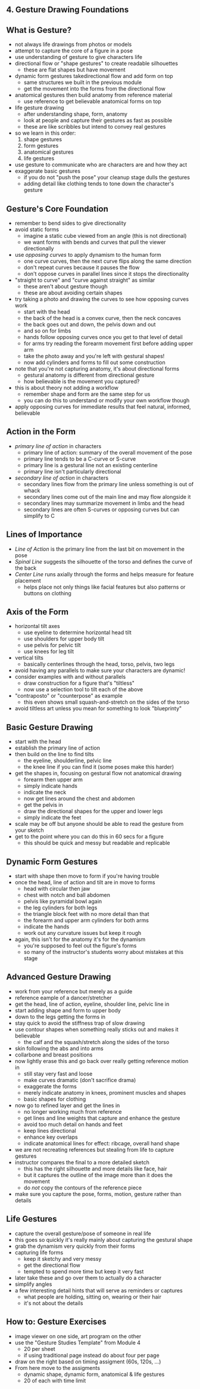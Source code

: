 ## 4. Gesture Drawing Foundations

## What is Gesture?
- not always life drawings from photos or models
- attempt to capture the core of a figure in a pose
- use understanding of gesture to give characters life
- directional flow or "shape gestures" to create readable silhouettes
  - these are flat shapes but have movement
- dynamic form gestures takedirectional flow and add form on top
  - same structures we built in the previous module
  - get the movement into the forms from the directional flow
- anatomical gestures then build anatomy from reference material
  - use reference to get believable anatomical forms on top
- life gesture drawing
  - after understanding shape, form, anatomy
  - look at people and capture their gestures as fast as possible
  - these are like scribbles but intend to convey real gestures
- so we learn in this order:
  1. shape gestures
  2. form gestures
  3. anatomical gestures
  4. life gestures
- use gesture to communicate who are characters are and how they act
- exaggerate basic gestures
  - if you do not "push the pose" your cleanup stage dulls the gestures
  - adding detail like clothing tends to tone down the character's gesture

## Gesture's Core Foundation
- remember to bend sides to give directionality
- avoid static forms
  - imagine a static cube viewed from an angle (this is not directional)
  - we want forms with bends and curves that pull the viewer directionally
- use _opposing curves_ to apply dynamism to the human form
  - one curve curves, then the next curve flips along the same direction
  - don't repeat curves because it pauses the flow
  - don't oppose curves in parallel lines since it stops the directionality
- "straight to curve" and "curve against straight" as similar
  - these aren't about gesture though
  - these are about avoiding certain shapes
- try taking a photo and drawing the curves to see how opposing curves work
  - start with the head
  - the back of the head is a convex curve, then the neck concaves
  - the back goes out and down, the pelvis down and out
  - and so on for limbs
  - hands follow opposing curves once you get to that level of detail
  - for arms try reading the forearm movement first before adding upper arm
  - take the photo away and you're left with gestural shapes!
  - now add cylinders and forms to fill out some construction
- note that you're not capturing anatomy, it's about directional forms
  - gestural anatomy is different from directional gesture
  - how believable is the movement you captured?
- this is about theory not adding a workflow
  - remember shape and form are the same step for us
  - you can do this to understand or modify your own workflow though
- apply opposing curves for immediate results that feel natural, informed, believable

## Action in the Form
- _primary line of action_ in characters
  - primary line of action: summary of the overall movement of the pose
  - primary line tends to be a C-curve or S-curve
  - primary line is a gestural line not an existing centerline
  - primary line isn't particularly directional
- _secondary line of action_ in characters
  - secondary lines flow from the primary line unless something is out of whack
  - secondary lines come out of the main line and may flow alongside it
  - secondary lines may summarize movement in limbs and the head
  - secondary lines are often S-curves or opposing curves but can simplify to C

## Lines of Importance
- _Line of Action_ is the primary line from the last bit on movement in the pose
- _Spinal Line_ suggests the silhouette of the torso and defines the curve of the back
- _Center Line_ runs axially through the forms and helps measure for feature placement
  - helps place not only things like facial features but also patterns or buttons on clothing

## Axis of the Form
- horizontal tilt axes
  - use eyeline to determine horizontal head tilt
  - use shoulders for upper body tilt
  - use pelvis for pelvic tilt
  - use knees for leg tilt
- vertical tilts
  - basically centerlines through the head, torso, pelvis, two legs
- avoid having any parallels to make sure your characters are dynamic!
- consider examples with and without parallels
  - draw construction for a figure that's "tiltless"
  - now use a selection tool to tilt each of the above
- "contraposto" or "counterpose" as example
  - this even shows small squash-and-stretch on the sides of the torso
- avoid tiltless art unless you mean for something to look "blueprinty"

## Basic Gesture Drawing
- start with the head
- establish the primary line of action
- then build on the line to find tilts
  - the eyeline, shoulderline, pelvic line
  - the knee line if you can find it (some poses make this harder)
- get the shapes in, focusing on gestural flow not anatomical drawing
  - forearm then upper arm
  - simply indicate hands
  - indicate the neck
  - now get lines around the chest and abdomen
  - get the pelvis in
  - draw the directional shapes for the upper and lower legs
  - simply indicate the feet
- scale may be off but anyone should be able to read the gesture from your sketch
- get to the point where you can do this in 60 secs for a figure
  - this should be quick and messy but readable and replicable

## Dynamic Form Gestures
- start with shape then move to form if you're having trouble
- once the head, line of action and tilt are in move to forms
  - head with circular then jaw
  - chest with notch and ball abdomen
  - pelvis like pyramidal bowl again
  - the leg cylinders for both legs
  - the triangle block feet with no more detail than that
  - the forearm and upper arm cylinders for both arms
  - indicate the hands
  - work out any curvature issues but keep it rough
- again, this isn't for the anatomy it's for the dynamism
  - you're supposed to feel out the figure's forms
  - so many of the instructor's students worry about mistakes at this stage

## Advanced Gesture Drawing
- work from your reference but merely as a guide
- reference eample of a dancer/stretcher
- get the head, line of action, eyeline, shoulder line, pelvic line in
- start adding shape and form to upper body
- down to the legs getting the forms in
- stay quick to avoid the stiffness trap of slow drawing
- use contour shapes when something really sticks out and makes it believable
  - the calf and the squash/stretch along the sides of the torso
- skin following the abs and into arms
- collarbone and breast positions
- now lightly erase this and go back over really getting reference motion in
  - still stay very fast and loose
  - make curves dramatic (don't sacrifice drama)
  - exaggerate the forms
  - merely indicate anatomy in knees, prominent muscles and shapes
  - basic shapes for clothing
- now go to refined layer and get the lines in
  - no longer working much from reference
  - get lines and line weights that capture and enhance the gesture
  - avoid too much detail on hands and feet
  - keep lines directional
  - enhance key overlaps
  - indicate anatomical lines for effect: ribcage, overall hand shape
- we are not recreating references but stealing from life to capture gestures
- instructor compares the final to a more detailed sketch
  - this has the right silhouette and more details like face, hair
  - but it captures the outline of the image more than it does the movement
  - do _not_ copy the contours of the reference piece
- make sure you capture the pose, forms, motion, gesture rather than details

## Life Gestures
- capture the overall gesture/pose of someone in real life
- this goes so quickly it's really mainly about capturing the gestural shape
- grab the dynamism very quickly from their forms
- capturing life forms
  - keep it sketchy and very messy
  - get the directional flow
  - tempted to spend more time but keep it very fast
- later take these and go over them to actually do a character
- simplify angles
- a few interesting detail hints that will serve as reminders or captures
  - what people are holding, sitting on, wearing or their hair
  - it's not about the details

## How to: Gesture Exercises
- image viewer on one side, art program on the other
- use the "Gesture Studies Template" from Module 4
  - 20 per sheet
  - if using traditional page instead do about four per page
- draw on the right based on timing assigment (60s, 120s, ...)
- From here move to the assigments
  - dynamic shape, dynamic form, anatomical & life gestures
  - 20 of each with time limit
